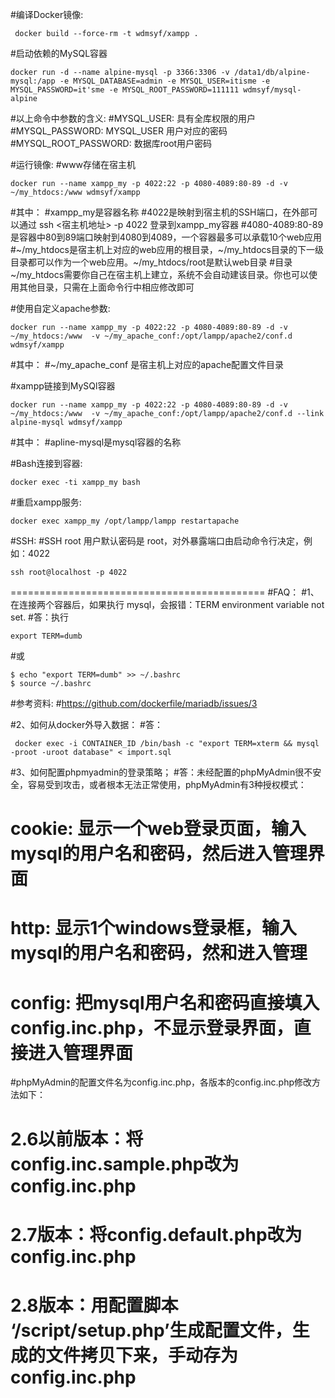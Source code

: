 #编译Docker镜像:
```
 docker build --force-rm -t wdmsyf/xampp .
```

#启动依赖的MySQL容器
```
docker run -d --name alpine-mysql -p 3366:3306 -v /data1/db/alpine-mysql:/app -e MYSQL_DATABASE=admin -e MYSQL_USER=itisme -e MYSQL_PASSWORD=it'sme -e MYSQL_ROOT_PASSWORD=111111 wdmsyf/mysql-alpine
```
#以上命令中参数的含义:
#MYSQL_USER: 具有全库权限的用户
#MYSQL_PASSWORD: MYSQL_USER 用户对应的密码
#MYSQL_ROOT_PASSWORD: 数据库root用户密码

#运行镜像:
#www存储在宿主机
```
docker run --name xampp_my -p 4022:22 -p 4080-4089:80-89 -d -v ~/my_htdocs:/www wdmsyf/xampp
```

#其中：
#xampp_my是容器名称
#4022是映射到宿主机的SSH端口，在外部可以通过 ssh <宿主机地址> -p 4022 登录到xampp_my容器
#4080-4089:80-89是容器中80到89端口映射到4080到4089，一个容器最多可以承载10个web应用
#~/my_htdocs是宿主机上对应的web应用的根目录，~/my_htdocs目录的下一级目录都可以作为一个web应用。~/my_htdocs/root是默认web目录
#目录~/my_htdocs需要你自己在宿主机上建立，系统不会自动建该目录。你也可以使用其他目录，只需在上面命令行中相应修改即可


#使用自定义apache参数:
```
docker run --name xampp_my -p 4022:22 -p 4080-4089:80-89 -d -v ~/my_htdocs:/www  -v ~/my_apache_conf:/opt/lampp/apache2/conf.d wdmsyf/xampp
```
#其中：
#~/my_apache_conf 是宿主机上对应的apache配置文件目录

#xampp链接到MySQl容器 
```
docker run --name xampp_my -p 4022:22 -p 4080-4089:80-89 -d -v ~/my_htdocs:/www  -v ~/my_apache_conf:/opt/lampp/apache2/conf.d --link alpine-mysql wdmsyf/xampp
```
#其中：
#apline-mysql是mysql容器的名称


#Bash连接到容器:
```
docker exec -ti xampp_my bash
```

#重启xampp服务:
```
docker exec xampp_my /opt/lampp/lampp restartapache
```

#SSH:
#SSH root 用户默认密码是 root，对外暴露端口由启动命令行决定，例如：4022
```
ssh root@localhost -p 4022
```


============================================
#FAQ：
#1、在连接两个容器后，如果执行 mysql，会报错：TERM environment variable not set.
#答：执行
```
export TERM=dumb
```
#或
```
$ echo "export TERM=dumb" >> ~/.bashrc
$ source ~/.bashrc
```
#参考资料:
#https://github.com/dockerfile/mariadb/issues/3


#2、如何从docker外导入数据：
#答：
```
 docker exec -i CONTAINER_ID /bin/bash -c "export TERM=xterm && mysql -proot -uroot database" < import.sql
```

#3、如何配置phpmyadmin的登录策略；
#答：未经配置的phpMyAdmin很不安全，容易受到攻击，或者根本无法正常使用，phpMyAdmin有3种授权模式：
#    cookie: 显示一个web登录页面，输入mysql的用户名和密码，然后进入管理界面
#    http: 显示1个windows登录框，输入mysql的用户名和密码，然和进入管理
#    config: 把mysql用户名和密码直接填入config.inc.php，不显示登录界面，直接进入管理界面
#phpMyAdmin的配置文件名为config.inc.php，各版本的config.inc.php修改方法如下：
#    2.6以前版本：将config.inc.sample.php改为 config.inc.php
#    2.7版本：将config.default.php改为config.inc.php
#    2.8版本：用配置脚本 ‘/script/setup.php’生成配置文件，生成的文件拷贝下来，手动存为config.inc.php


